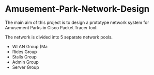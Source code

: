 # Amusement-Park-Network-Design
The main aim of this project is to design a prototype network system for Amusement Parks
in Cisco Packet Tracer tool. 

The network is divided into 5 separate network pools.
- WLAN Group  (Ma
- Rides Group
- Stalls Group
- Admin Group
- Server Group



